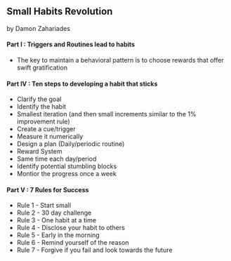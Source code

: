 
## Small Habits Revolution

by Damon Zahariades

#### Part I : Triggers and Routines lead to habits

* The key to maintain a behavioral pattern is to choose rewards that offer swift gratification

#### Part IV : Ten steps to developing a habit that sticks

* Clarify the goal
* Identify the habit
* Smallest iteration (and then small increments similar to the 1% improvement rule)
* Create a cue/trigger
* Measure it numerically
* Design a plan (Daily/periodic routine)
* Reward System
* Same time each day/period
* Identify potential stumbling blocks
* Montior the progress once a week


#### Part V : 7 Rules for Success

* Rule 1 - Start small
* Rule 2 - 30 day challenge
* Rule 3 - One habit at a time
* Rule 4 - Disclose your habit to others
* Rule 5 - Early in the morning
* Rule 6 - Remind yourself of the reason
* Rule 7 - Forgive if you fail and look towards the future
